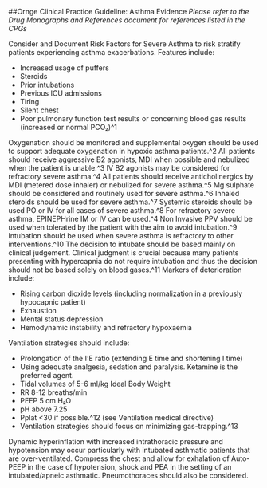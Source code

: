 ##Ornge Clinical Practice Guideline: Asthma Evidence<i>Please refer to the Drug Monographs and References document for references listed in the CPGs</i>
Consider and Document Risk Factors for Severe Asthma to risk stratify patients experiencing asthmaexacerbations. Features include:
* Increased usage of puffers* Steroids* Prior intubations* Previous ICU admissions* Tiring* Silent chest* Poor pulmonary function test results or concerning blood gas results (increased or normal PCO₂)^1
Oxygenation should be monitored and supplemental oxygen should be used to support adequate oxygenation inhypoxic asthma patients.^2 All patients should receive aggressive B2 agonists, MDI when possible and nebulizedwhen the patient is unable.^3 IV B2 agonists may be considered for refractory severe asthma.^4 All patients shouldreceive anticholinergics by MDI (metered dose inhaler) or nebulized for severe asthma.^5 Mg sulphate should beconsidered and routinely used for severe asthma.^6 Inhaled steroids should be used for severe asthma.^7 Systemicsteroids should be used PO or IV for all cases of severe asthma.^8 For refractory severe asthma, EPINEPHrine IM orIV can be used.^4 Non Invasive PPV should be used when tolerated by the patient with the aim to avoid intubation.^9Intubation should be used when severe asthma is refractory to other interventions.^10 The decision to intubateshould be based mainly on clinical judgement. Clinical judgment is crucial because many patients presenting withhypercapnia do not require intubation and thus the decision should not be based solely on blood gases.^11Markers of deterioration include:  * Rising carbon dioxide levels (including normalization in a previously hypocapnic patient)* Exhaustion* Mental status depression* Hemodynamic instability and refractory hypoxaemia
Ventilation strategies should include:* Prolongation of the I:E ratio (extending E time and shortening I time)* Using adequate analgesia, sedation and paralysis. Ketamine is the preferred agent.* Tidal volumes of 5-6 ml/kg Ideal Body Weight* RR 8-12 breaths/min* PEEP 5 cm H₂O* pH above 7.25* Pplat <30 if possible.^12 (see Ventilation medical directive)* Ventilation strategies should focus on minimizing gas-trapping.^13 

Dynamic hyperinflation with increased intrathoracic pressure and hypotension may occur particularly withintubated asthmatic patients that are over-ventilated. Compress the chest and allow for exhalation of Auto-PEEP inthe case of hypotension, shock and PEA in the setting of an intubated/apneic asthmatic. Pneumothoraces shouldalso be considered.